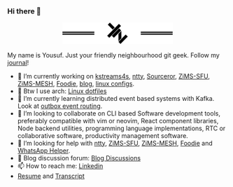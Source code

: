 ### Hi there 👋

<p align="center">
  <img src="images/yz_brand_icon.png" style="width: 50%;" />
</p>

My name is Yousuf. Just your friendly neighbourhood git geek. Follow my [journal](https://journal-mauve.vercel.app/)!

- 🔭 I’m currently working on [kstreams4s](https://github.com/glints-dev/kstreams4s), [ntty](https://github.com/yzia2000/ntty), [Sourceror](https://github.com/source-academy/sourceror), [ZiMS-SFU](https://github.com/yzia2000/zims), [ZiMS-MESH](https://github.com/yzia2000/zims-mesh), [Foodie](https://github.com/yzia2000/foodie), [blog](https://yzia2000.github.io/blog), [linux configs](https://github.com/yzia2000/dotfiles).
- 🐧 Btw I use arch: [Linux dotfiles](https://github.com/yzia2000/dotfiles)
- 🌱 I’m currently learning distributed event based systems with Kafka. Look at [outbox event routing](https://debezium.io/documentation/reference/configuration/outbox-event-router.html).
- 👯 I’m looking to collaborate on CLI based Software development tools, preferably compatible with vim or neovim, React component libraries, Node backend utilities, programming language implementations, RTC or collaborative software, productivity management software.
- 🤔 I’m looking for help with [ntty](https://github.com/yzia2000/ntty), [ZiMS-SFU](https://github.com/yzia2000/zims), [ZiMS-MESH](https://github.com/yzia2000/zims-mesh), [Foodie](https://github.com/yzia2000/foodie) and [WhatsApp Helper](https://github.com/yzia2000/whatsapphelper).
- 💬 Blog discussion forum: [Blog Discussions](https://github.com/yzia2000/blog/discussions)
- 📫 How to reach me: [Linkedin](https://www.linkedin.com/in/mohammad-yousuf-minhaj-zia-ab555396/)
- [Resume](resume/resume.pdf) and [Transcript](Transcript.pdf)
